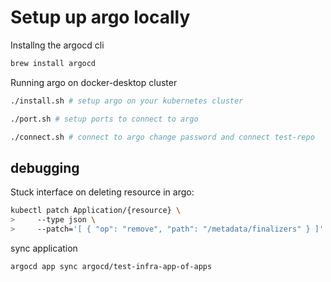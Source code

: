 # Setup up argo locally

Installng the argocd cli

```bash
brew install argocd
```

Running argo on docker-desktop cluster

```bash
./install.sh # setup argo on your kubernetes cluster

./port.sh # setup ports to connect to argo

./connect.sh # connect to argo change password and connect test-repo
```

## debugging

Stuck interface on deleting resource in argo:

```bash
kubectl patch Application/{resource} \
>     --type json \
>     --patch='[ { "op": "remove", "path": "/metadata/finalizers" } ]'
```

sync application

```bash
argocd app sync argocd/test-infra-app-of-apps
```